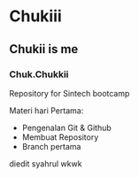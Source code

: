 # Chukiii
## Chukii is me  
### Chuk.Chukkii
Repository for Sintech bootcamp  

Materi hari Pertama:
  - Pengenalan Git & Github
  - Membuat Repository
  - Branch pertama

diedit syahrul wkwk



